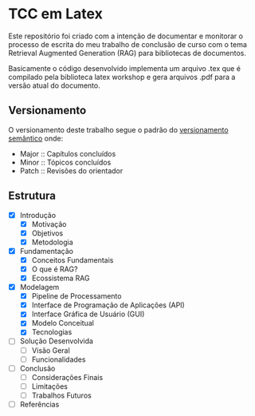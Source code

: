 # TCC em Latex

Este repositório foi criado com a intenção de documentar e monitorar o processo de escrita do meu trabalho de conclusão de curso com o tema Retrieval Augmented Generation (RAG) para bibliotecas de documentos.

Basicamente o código desenvolvido implementa um arquivo .tex que é compilado pela biblioteca latex workshop e gera arquivos .pdf para a versão atual do documento.

## Versionamento

O versionamento deste trabalho segue o padrão do [versionamento semântico](https://semver.org/lang/pt-BR/) onde:

- Major :: Capítulos concluídos
- Minor :: Tópicos concluídos
- Patch :: Revisões do orientador

## Estrutura 

- [x] Introdução
    - [x] Motivação
    - [x] Objetivos
    - [x] Metodologia
- [x] Fundamentação
    - [x] Conceitos Fundamentais
    - [x] O que é RAG?
    - [x] Ecossistema RAG
- [x] Modelagem
    - [x] Pipeline de Processamento
    - [x] Interface de Programação de Aplicações (API)
    - [x] Interface Gráfica de Usuário (GUI)
    - [x] Modelo Conceitual
    - [x] Tecnologias
- [ ] Solução Desenvolvida
    - [ ] Visão Geral
    - [ ] Funcionalidades
- [ ] Conclusão
    - [ ] Considerações Finais
    - [ ] Limitações
    - [ ] Trabalhos Futuros
- [ ] Referências
